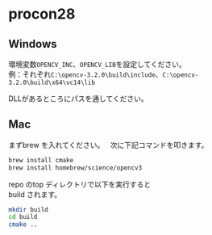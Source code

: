 # procon28

## Windows

環境変数`OPENCV_INC`、`OPENCV_LIB`を設定してください。  
例：それぞれ`C:\opencv-3.2.0\build\include`、`C:\opencv-3.2.0\build\x64\vc14\lib`

DLLがあるところにパスを通してください。

## Mac

まずbrew を入れてください。  
次に下記コマンドを叩きます。

```sh
brew install cmake
brew install homebrew/science/opencv3
```

repo のtop ディレクトリで以下を実行すると  
build されます。

```sh
mkdir build
cd build
cmake ..
```
